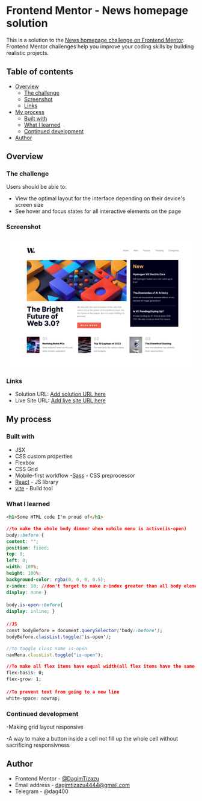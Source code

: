 # Frontend Mentor - News homepage solution

This is a solution to the [News homepage challenge on Frontend Mentor](https://www.frontendmentor.io/challenges/news-homepage-H6SWTa1MFl). Frontend Mentor challenges help you improve your coding skills by building realistic projects.

## Table of contents

- [Overview](#overview)
  - [The challenge](#the-challenge)
  - [Screenshot](#screenshot)
  - [Links](#links)
- [My process](#my-process)
  - [Built with](#built-with)
  - [What I learned](#what-i-learned)
  - [Continued development](#continued-development)
- [Author](#author)

## Overview

### The challenge

Users should be able to:

- View the optimal layout for the interface depending on their device's screen size
- See hover and focus states for all interactive elements on the page

### Screenshot

![](./screenshot/screenshot.jpeg)

### Links

- Solution URL: [Add solution URL here](https://your-solution-url.com)
- Live Site URL: [Add live site URL here](https://your-live-site-url.com)

## My process

### Built with

- JSX
- CSS custom properties
- Flexbox
- CSS Grid
- Mobile-first workflow -[Sass](https://sass-lang.com/) - CSS preprocessor
- [React](https://reactjs.org/) - JS library
- [vite](https://vitejs.dev/) - Build tool

### What I learned

```html
<h1>Some HTML code I'm proud of</h1>
```

```css
//to make the whole body dimmer when mobile menu is active(is-open)
body::before {
content: "";
position: fixed;
top: 0;
left: 0;
width: 100%;
height: 100%;
background-color: rgba(0, 0, 0, 0.5);
z-index: 10; //don't forget to make z-index greater than all body elements but less than mobile menu
display: none }

body.is-open::before{
display: inline; }

//JS
const bodyBefore = document.querySelector('body::before');
bodyBefore.classList.toggle('is-open');
```

```js
//to toggle class name is-open
navMenu.classList.toggle("is-open");
```

```css
//To make all flex items have equal width(all flex items have the same starting point and grow equally to fill the available space)
flex-basis: 0;
flex-grow: 1;

//To prevent text from going to a new line
white-space: nowrap;
```

### Continued development

-Making grid layout responsive

-A way to make a button inside a cell not fill up the whole cell without sacrificing responsivness

## Author

- Frontend Mentor - [@DagimTizazu](https://www.frontendmentor.io/profile/DagimTizazu)
- Email address - dagimtizazu4444@gmail.com
- Telegram - @dag400
